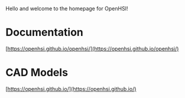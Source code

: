 Hello and welcome to the homepage for OpenHSI! <br> 


# Documentation

[https://openhsi.github.io/openhsi/](https://openhsi.github.io/openhsi/)


# CAD Models


[https://openhsi.github.io/](https://openhsi.github.io/)
